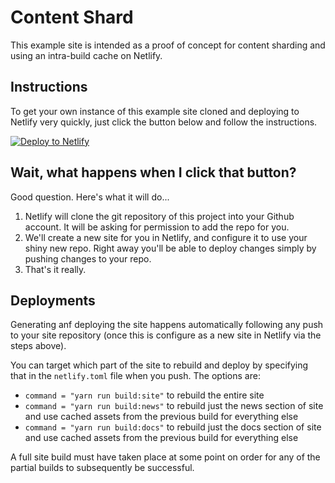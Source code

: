 # Content Shard

This example site is intended as a proof of concept for content sharding and using an intra-build cache on Netlify.


## Instructions

To get your own instance of this example site cloned and deploying to Netlify very quickly, just click the button below and follow the instructions.

[![Deploy to Netlify](https://www.netlify.com/img/deploy/button.svg)](https://app.netlify.com/start/deploy?repository=https://github.com/philhawksworth/content-shards)


## Wait, what happens when I click that button?

Good question. Here's what it will do...

1. Netlify will clone the git repository of this project into your Github account. It will be asking for permission to add the repo for you.
2. We'll create a new site for you in Netlify, and configure it to use your shiny new repo. Right away you'll be able to deploy changes simply by pushing changes to your repo.
3. That's it really.


## Deployments

Generating anf deploying the site happens automatically following any push to your site repository (once this is configure as a new site in Netlify via the steps above).

You can target which part of the site to rebuild and deploy by specifying that in the `netlify.toml` file when you push. The options are:

- `command = "yarn run build:site"` to rebuild the entire site
- `command = "yarn run build:news"` to rebuild just the news section of site and use cached assets from the previous build for everything else
- `command = "yarn run build:docs"` to rebuild just the docs section of site and use cached assets from the previous build for everything else

A full site build must have taken place at some point on order for any of the partial builds to subsequently be successful.

